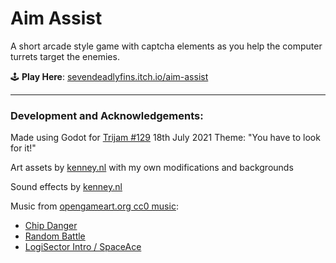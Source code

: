 # Aim Assist

A short arcade style game with captcha elements as you help the computer turrets target the enemies.

🕹️  **Play Here**: [sevendeadlyfins.itch.io/aim-assist](https://sevendeadlyfins.itch.io/aim-assist)

---

### Development and Acknowledgements:

Made using Godot for [Trijam #129](https://itch.io/jam/trijam-129) 18th July 2021
Theme: "You have to look for it!"

Art assets by [kenney.nl](https://kenney.nl/assets) with my own modifications and backgrounds

Sound effects by [kenney.nl](https://kenney.nl/assets)

Music from [opengameart.org cc0 music](https://opengameart.org/content/cc0-music-0):
 - [Chip Danger](https://opengameart.org/content/chip-bit-danger)
 - [Random Battle](https://opengameart.org/content/random-battle)
 - [LogiSector Intro / SpaceAce](https://opengameart.org/content/space-ace)
